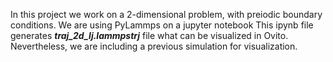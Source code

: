 In this project we work on a 2-dimensional problem, with preiodic boundary conditions. We are using PyLammps on a jupyter notebook 
This ipynb file generates ***traj_2d_lj.lammpstrj*** file what can be visualized in Ovito. Nevertheless, we are including a previous simulation for visualization.

 

